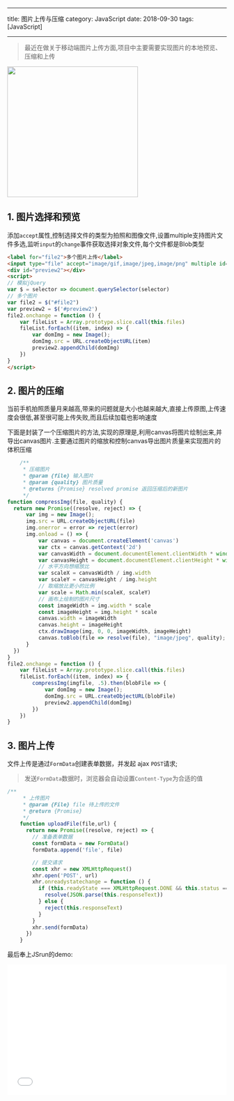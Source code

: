 -----

title: 图片上传与压缩
category: JavaScript
date: 2018-09-30
tags: [JavaScript]

-----

>  最近在做关于移动端图片上传方面,项目中主要需要实现图片的本地预览、压缩和上传

<img  src="https://haohome.top/18-9-30/10762358.jpg"  width="300" />

## 1. 图片选择和预览

添加`accept`属性,控制选择文件的类型为拍照和图像文件,设置multiple支持图片文件多选,监听`input`的`change`事件获取选择对象文件,每个文件都是Blob类型

<!-- more -->

```HTML
<label for="file2">多个图片上传</label>
<input type="file" accept="image/gif,image/jpeg,image/png" multiple id='file2' /> <br>
<div id="preview2"></div>
<script>
// 模拟jQuery
var $ = selector => document.querySelector(selector)
// 多个图片
var file2 = $("#file2")
var preview2 = $('#preview2')
file2.onchange = function () {
    var fileList = Array.prototype.slice.call(this.files)
    fileList.forEach((item, index) => {
        var domImg = new Image();
        domImg.src = URL.createObjectURL(item)
        preview2.appendChild(domImg)
    })
}
</script>
```

## 2. 图片的压缩

当前手机拍照质量月来越高,带来的问题就是大小也越来越大,直接上传原图,上传速度会很低,甚至很可能上传失败,而且后续加载也影响速度

下面是封装了一个压缩图片的方法,实现的原理是,利用canvas将图片绘制出来,并导出canvas图片.主要通过图片的缩放和控制canvas导出图片质量来实现图片的体积压缩

```JavaScript
	/**
     * 压缩图片
     * @param {file} 输入图片
     * @param {quality} 图片质量
     * @returns {Promise} resolved promise 返回压缩后的新图片
     */
function compressImg(file, quality) {
  return new Promise((resolve, reject) => {
      var img = new Image();
      img.src = URL.createObjectURL(file)
      img.onerror = error => reject(error)
      img.onload = () => {
          var canvas = document.createElement('canvas')
          var ctx = canvas.getContext('2d')
          var canvasWidth = document.documentElement.clientWidth * window.devicePixelRatio
          var canvasHeight = document.documentElement.clientHeight * window.devicePixelRatio
          // 水平方向想缩放比
          var scaleX = canvasWidth / img.width
          var scaleY = canvasHeight / img.height
          // 取缩放比更小的比例
          var scale = Math.min(scaleX, scaleY)
          // 画布上绘制的图片尺寸
          const imageWidth = img.width * scale
          const imageHeight = img.height * scale
          canvas.width = imageWidth
          canvas.height = imageHeight
          ctx.drawImage(img, 0, 0, imageWidth, imageHeight)
          canvas.toBlob(file => resolve(file), "image/jpeg", quality);
      }
  })
}
file2.onchange = function () {
    var fileList = Array.prototype.slice.call(this.files)
    fileList.forEach((item, index) => {
        compressImg(imgfile, .5).then(blobFile => {
            var domImg = new Image();
            domImg.src = URL.createObjectURL(blobFile)
            preview2.appendChild(domImg)
        })
    })
}
```

## 3. 图片上传

文件上传是通过`FormData`创建表单数据，并发起 ajax `POST`请求;

> 发送`FormData`数据时，浏览器会自动设置`Content-Type`为合适的值

```JavaScript
/**
     * 上传图片
     * @param {File} file 待上传的文件
     * @return {Promise} 
     */
    function uploadFile(file,url) {
      return new Promise((resolve, reject) => {
        // 准备表单数据
        const formData = new FormData()
        formData.append('file', file)

        // 提交请求
        const xhr = new XMLHttpRequest()
        xhr.open('POST', url)
        xhr.onreadystatechange = function () {
          if (this.readyState === XMLHttpRequest.DONE && this.status === 200) {
            resolve(JSON.parse(this.responseText))
          } else {
            reject(this.responseText)
          }
        }
        xhr.send(formData)
      })
    }
```



最后奉上JSrun的demo:

<iframe width="100%" height="300" src="//jsrun.net/kyhKp/embedded/all/light/" allowfullscreen="allowfullscreen" frameborder="0"></iframe>